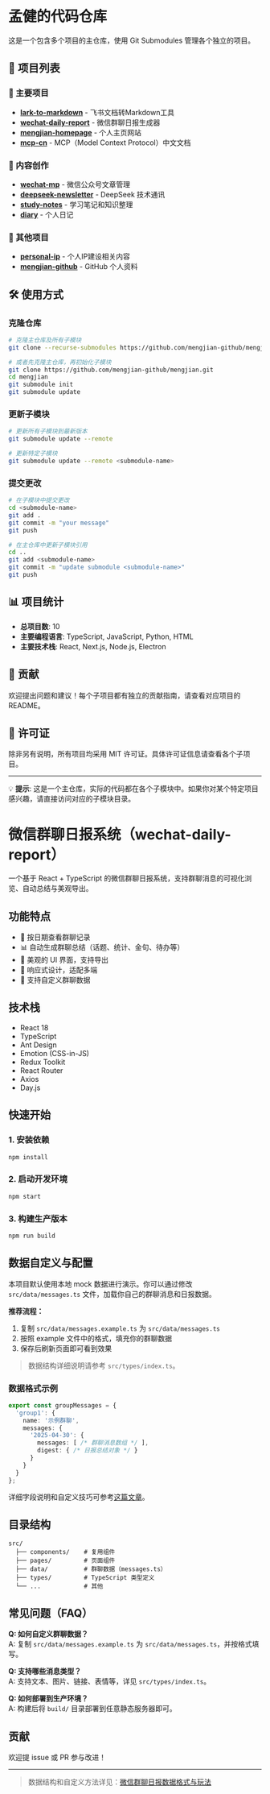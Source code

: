 # 孟健的代码仓库

这是一个包含多个项目的主仓库，使用 Git Submodules 管理各个独立的项目。

## 📁 项目列表

### 🚀 主要项目

- **[lark-to-markdown](./lark-to-markdown/)** - 飞书文档转Markdown工具
- **[wechat-daily-report](./wechat-daily-report/)** - 微信群聊日报生成器
- **[mengjian-homepage](./mengjian-homepage/)** - 个人主页网站
- **[mcp-cn](./mcp-cn/)** - MCP（Model Context Protocol）中文文档

### 📝 内容创作

- **[wechat-mp](./wechat-mp/)** - 微信公众号文章管理
- **[deepseek-newsletter](./deepseek-newsletter/)** - DeepSeek 技术通讯
- **[study-notes](./study-notes/)** - 学习笔记和知识整理
- **[diary](./diary/)** - 个人日记

### 💼 其他项目

- **[personal-ip](./personal-ip/)** - 个人IP建设相关内容
- **[mengjian-github](./mengjian-github/)** - GitHub 个人资料

## 🛠️ 使用方式

### 克隆仓库

```bash
# 克隆主仓库及所有子模块
git clone --recurse-submodules https://github.com/mengjian-github/mengjian.git

# 或者先克隆主仓库，再初始化子模块
git clone https://github.com/mengjian-github/mengjian.git
cd mengjian
git submodule init
git submodule update
```

### 更新子模块

```bash
# 更新所有子模块到最新版本
git submodule update --remote

# 更新特定子模块
git submodule update --remote <submodule-name>
```

### 提交更改

```bash
# 在子模块中提交更改
cd <submodule-name>
git add .
git commit -m "your message"
git push

# 在主仓库中更新子模块引用
cd ..
git add <submodule-name>
git commit -m "update submodule <submodule-name>"
git push
```

## 📊 项目统计

- **总项目数**: 10
- **主要编程语言**: TypeScript, JavaScript, Python, HTML
- **主要技术栈**: React, Next.js, Node.js, Electron

## 🤝 贡献

欢迎提出问题和建议！每个子项目都有独立的贡献指南，请查看对应项目的 README。

## 📄 许可证

除非另有说明，所有项目均采用 MIT 许可证。具体许可证信息请查看各个子项目。

---

💡 **提示**: 这是一个主仓库，实际的代码都在各个子模块中。如果你对某个特定项目感兴趣，请直接访问对应的子模块目录。

# 微信群聊日报系统（wechat-daily-report）

一个基于 React + TypeScript 的微信群聊日报系统，支持群聊消息的可视化浏览、自动总结与美观导出。

## 功能特点

- 📅 按日期查看群聊记录
- 📊 自动生成群聊总结（话题、统计、金句、待办等）
- 🎨 美观的 UI 界面，支持导出
- 📱 响应式设计，适配多端
- 📝 支持自定义群聊数据

## 技术栈

- React 18
- TypeScript
- Ant Design
- Emotion (CSS-in-JS)
- Redux Toolkit
- React Router
- Axios
- Day.js

## 快速开始

### 1. 安装依赖

```bash
npm install
```

### 2. 启动开发环境

```bash
npm start
```

### 3. 构建生产版本

```bash
npm run build
```

## 数据自定义与配置

本项目默认使用本地 mock 数据进行演示。你可以通过修改 `src/data/messages.ts` 文件，加载你自己的群聊消息和日报数据。

**推荐流程：**
1. 复制 `src/data/messages.example.ts` 为 `src/data/messages.ts`
2. 按照 example 文件中的格式，填充你的群聊数据
3. 保存后刷新页面即可看到效果

> 数据结构详细说明请参考 `src/types/index.ts`。

### 数据格式示例

```ts
export const groupMessages = {
  'group1': {
    name: '示例群聊',
    messages: {
      '2025-04-30': {
        messages: [ /* 群聊消息数组 */ ],
        digest: { /* 日报总结对象 */ }
      }
    }
  }
};
```

详细字段说明和自定义技巧可参考[这篇文章](https://mp.weixin.qq.com/s/uQ_SZECCEdxlUUpnCWNF-g)。

## 目录结构

```
src/
  ├── components/    # 复用组件
  ├── pages/         # 页面组件
  ├── data/          # 群聊数据（messages.ts）
  ├── types/         # TypeScript 类型定义
  └── ...            # 其他
```

## 常见问题（FAQ）

**Q: 如何自定义群聊数据？**  
A: 复制 `src/data/messages.example.ts` 为 `src/data/messages.ts`，并按格式填写。

**Q: 支持哪些消息类型？**  
A: 支持文本、图片、链接、表情等，详见 `src/types/index.ts`。

**Q: 如何部署到生产环境？**  
A: 构建后将 `build/` 目录部署到任意静态服务器即可。

## 贡献

欢迎提 issue 或 PR 参与改进！

---

> 数据结构和自定义方法详见：[微信群聊日报数据格式与玩法](https://mp.weixin.qq.com/s/uQ_SZECCEdxlUUpnCWNF-g) 
